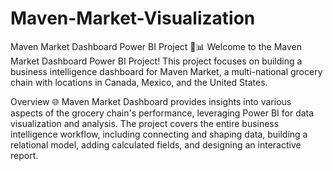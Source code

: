 # Maven-Market-Visualization
Maven Market Dashboard Power BI Project 🛒📊
Welcome to the Maven Market Dashboard Power BI Project! This project focuses on building a business intelligence dashboard for Maven Market, a multi-national grocery chain with locations in Canada, Mexico, and the United States.

Overview 🌐
Maven Market Dashboard provides insights into various aspects of the grocery chain's performance, leveraging Power BI for data visualization and analysis. The project covers the entire business intelligence workflow, including connecting and shaping data, building a relational model, adding calculated fields, and designing an interactive report.
